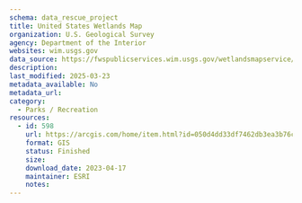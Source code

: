 ```yaml
---
schema: data_rescue_project 
title: United States Wetlands Map
organization: U.S. Geological Survey
agency: Department of the Interior
websites: wim.usgs.gov
data_source: https://fwspublicservices.wim.usgs.gov/wetlandsmapservice/rest/services/Wetlands/MapServer
description: 
last_modified: 2025-03-23
metadata_available: No
metadata_url: 
category:
  - Parks / Recreation
resources:
  - id: 598
    url: https://arcgis.com/home/item.html?id=050d4dd33df7462db3ea3b76c1320462
    format: GIS
    status: Finished
    size: 
    download_date: 2023-04-17
    maintainer: ESRI
    notes: 
---
```

